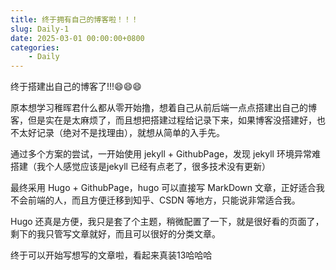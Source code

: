 ```yaml
---
title: 终于拥有自己的博客啦！！！
slug: Daily-1
date: 2025-03-01 00:00:00+0800
categories:
    - Daily
---
```


终于搭建出自己的博客了!!!😄😄😄

原本想学习稚晖君什么都从零开始撸，想着自己从前后端一点点搭建出自己的博客，但是实在是太麻烦了，而且想把搭建过程给记录下来，如果博客没搭建好，也不太好记录（绝对不是找理由），就想从简单的入手先。  

通过多个方案的尝试，一开始使用 jekyll + GithubPage，发现 jekyll 环境异常难搭建（我个人感觉应该是jekyll 已经有点老了，很多技术没有更新）

最终采用 Hugo + GithubPage，hugo 可以直接写 MarkDown 文章，正好适合我不会前端的人，而且方便迁移到知乎、CSDN 等地方，只能说非常适合我。

Hugo 还真是方便，我只是套了个主题，稍微配置了一下，就是很好看的页面了，剩下的我只管写文章就好，而且可以很好的分类文章。

终于可以开始写想写的文章啦，看起来真装13哈哈哈